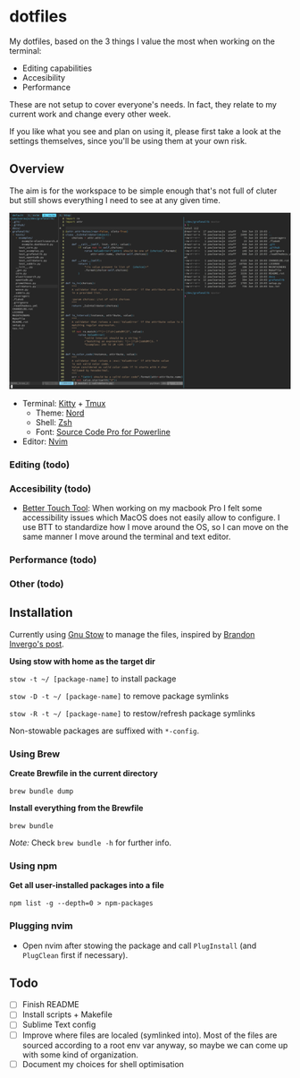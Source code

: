 # dotfiles

My dotfiles, based on the 3 things I value the most when working on the terminal:

- Editing capabilities
- Accesibility
- Performance

These are not setup to cover everyone's needs. In fact, they relate to my current work and change every other week.

If you like what you see and plan on using it, please first take a look at the settings themselves, since you'll be using them at your own risk.

## Overview

The aim is for the workspace to be simple enough that's not full of cluter but still shows everything I need to see at any given time.

![overview](img/overview.png)

- Terminal: [Kitty](https://sw.kovidgoyal.net/kitty/) + [Tmux](https://github.com/tmux/tmux)
    - Theme: [Nord](https://github.com/arcticicestudio/nord)
    - Shell: [Zsh](https://wiki.archlinux.org/index.php/zsh)
    - Font: [Source Code Pro for Powerline](https://github.com/powerline/fonts/tree/master/SourceCodePro)
- Editor: [Nvim](https://neovim.io/)

### Editing (todo)

### Accesibility (todo)

- [Better Touch Tool](https://folivora.ai/): When working on my macbook Pro I felt some accessibility issues which MacOS does not easily allow to configure. I use BTT to standardize how I move around the OS, so I can move on the same manner I move around the terminal and text editor.

### Performance (todo)

### Other (todo)

## Installation

Currently using [Gnu Stow](https://www.gnu.org/software/stow/) to manage the files, inspired by [Brandon Invergo's post](http://brandon.invergo.net/news/2012-05-26-using-gnu-stow-to-manage-your-dotfiles.html).

**Using stow with home as the target dir**

`stow -t ~/ [package-name]` to install package

`stow -D -t ~/ [package-name]` to remove package symlinks

`stow -R -t ~/ [package-name]` to restow/refresh package symlinks

Non-stowable packages are suffixed with `*-config`.

### Using Brew

**Create Brewfile in the current directory**

`brew bundle dump`

**Install everything from the Brewfile**

`brew bundle`

_Note:_ Check `brew bundle -h` for further info.

### Using npm

**Get all user-installed packages into a file**

`npm list -g --depth=0 > npm-packages`

### Plugging nvim

- Open nvim after stowing the package and call `PlugInstall` (and `PlugClean` first if necessary).

## Todo

- [ ] Finish README
- [ ] Install scripts + Makefile
- [ ] Sublime Text config
- [ ] Improve where files are localed (symlinked into). Most of the files are sourced according to a root env var anyway, so maybe we can come up with some kind of organization.
- [ ] Document my choices for shell optimisation
